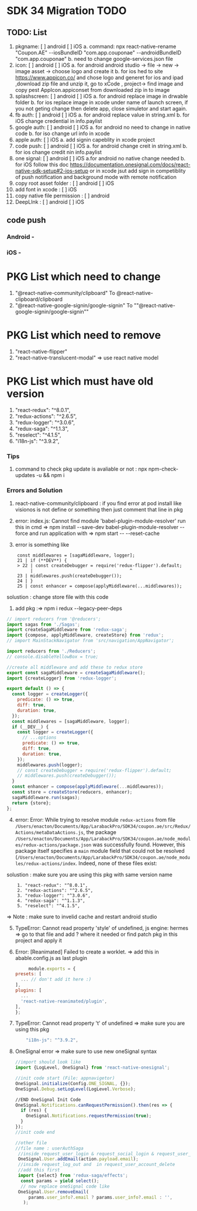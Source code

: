 # SDK 34 Migration TODO

## TODO: List

1. pkgname: [ ] android [ ] iOS
   a. command: npx react-native-rename "Coupon.AE" --iosBundleID "com.app.couponae" --androidBundleID "com.app.couponae"
   b. need to change google-services.json file
2. icon: [ ] android [ ] iOS
   a. for android android studio -> file -> new -> image asset -> choose logo and create it
   b. for ios hed to site https://www.appicon.co/ and chose logo and generet for ios and ipad ,download zip file and unzip it, go to xCode , project-> find image and copy pest AppIcon.appiconset from downloaded zip in to image
3. splashscreen: [ ] android [ ] iOS
   a. for android replace image in drwable folder
   b. for ios replace image in xcode under name of launch screen, if you not geting change then delete app, close simuletor and start again.
4. fb auth: [ ] android [ ] iOS
   a. for android replace value in string.xml
   b. for iOS change credential in info.paylist
5. google auth: [ ] android [ ] iOS
   a. for android no need to change in native code
   b. for iso change url info in xcode
6. apple auth: [ ] iOS
   a. add signin capeblity in xcode project
7. code push: [ ] android [ ] iOS
   a. for android change creit in string.xml
   b. for ios change credit nin info.paylist
8. one signal: [ ] android [ ] iOS
   a.for android no native change needed
   b. for iOS follow this doc https://documentation.onesignal.com/docs/react-native-sdk-setup#2-ios-setup or in xcode jsut add sign in competiblity of push notification and background mode with remote notification
9. copy root asset folder : [ ] android [ ] iOS
10. add font in xcode : [ ] iOS
11. copy native file permission : [ ] android
12. DeepLInk : [ ] android [ ] iOS

## code push

### Android -

### iOS -

# PKG List which need to change

1. "@react-native-community/clipboard" To @react-native-clipboard/clipboard
2. "@react-native-google-signin/google-signin" To ""@react-native-google-signin/google-signin""

# PKG List which need to remove

1.  "react-native-flipper"
2.  "react-native-translucent-modal" => use react native model

# PKG List which must have old version

1. "react-redux": "^8.0.1",
2. "redux-actions": "^2.6.5",
3. "redux-logger": "^3.0.6",
4. "redux-saga": "^1.1.3",
5. "reselect": "^4.1.5",
6. "i18n-js": "^3.9.2",

### Tips

1. command to check pkg update is avaliable or not : npx npm-check-updates -u && npm i

### Errors and Solution

1.  react-native-community/clipboard :
    if you find error at pod install like visionos is not define or something then just comment that line in pkg

2.  error: index.js: Cannot find module 'babel-plugin-module-resolver'
    run this in cmd => npm install --save-dev babel-plugin-module-resolver --force
    and run application with => npm start -- --reset-cache

3.  error is something like

```
    const middlewares = [sagaMiddleware, logger];
    21 | if (**DEV**) {
    > 22 | const createDebugger = require('redux-flipper').default;
         |                                     ^
    23 | middlewares.push(createDebugger());
    24 | }
    25 | const enhancer = compose(applyMiddleware(...middlewares));
```

solustion : change store file with this code

1. add pkg :=> npm i redux --legacy-peer-deps

```javascript
// import reducers from '@reducers';
import sagas from './Sagas';
import createSagaMiddleware from 'redux-saga';
import {compose, applyMiddleware, createStore} from 'redux';
// import MainStackNavigator from 'src/navigation/AppNavigator';

import reducers from './Reducers';
// console.disableYellowBox = true;

//create all middleware and add these to redux store
export const sagaMiddleware = createSagaMiddleware();
import {createLogger} from 'redux-logger';

export default () => {
  const logger = createLogger({
    predicate: () => true,
    diff: true,
    duration: true,
  });
  const middlewares = [sagaMiddleware, logger];
  if (__DEV__) {
    const logger = createLogger({
      // ...options
      predicate: () => true,
      diff: true,
      duration: true,
    });
    middlewares.push(logger);
    // const createDebugger = require('redux-flipper').default;
    // middlewares.push(createDebugger());
  }
  const enhancer = compose(applyMiddleware(...middlewares));
  const store = createStore(reducers, enhancer);
  sagaMiddleware.run(sagas);
  return {store};
};
```

4. error: Error: While trying to resolve module `redux-actions` from file `/Users/enacton/Documents/App/LarabackPro/SDK34/coupon.ae/src/Redux/Actions/metaDataActions.js`, the package `/Users/enacton/Documents/App/LarabackPro/SDK34/coupon.ae/node_modules/redux-actions/package.json` was successfully found. However, this package itself specifies a `main` module field that could not be resolved (`/Users/enacton/Documents/App/LarabackPro/SDK34/coupon.ae/node_modules/redux-actions/index`. Indeed, none of these files exist:

solustion : make sure you are using this pkg with same version name

```
    1. "react-redux": "^8.0.1",
    2. "redux-actions": "^2.6.5",
    3. "redux-logger": "^3.0.6",
    4. "redux-saga": "^1.1.3",
    5. "reselect": "^4.1.5",
```

=> Note : make sure to invelid cache and restart android studio

5. TypeError: Cannot read property 'style' of undefined, js engine: hermes
   => go to that file and add ? where it needed or find patch pkg in this project and apply it

6. Error: [Reanimated] Failed to create a worklet.
   => add this in abable.config.js as last plugin
   ```javascript
        module.exports = {
   presets: [
     ... // don't add it here :)
   ],
   plugins: [
     ...
     'react-native-reanimated/plugin',
   ],
   };
   ```
7. TypeError: Cannot read property 't' of undefined
   => make sure you are using this pkg

   ```javascript
       "i18n-js": "^3.9.2",
   ```

8. OneSignal error
   => make sure to use new oneSignal syntax

   ```javascript
   //import should look like
   import {LogLevel, OneSignal} from 'react-native-onesignal';

   //init code start (File: appnavigetor)
   OneSignal.initialize(Config.ONE_SIGNAL, {});
   OneSignal.Debug.setLogLevel(LogLevel.Verbose);

   //END OneSignal Init Code
   OneSignal.Notifications.canRequestPermission().then(res => {
     if (res) {
       OneSignal.Notifications.requestPermission(true);
     }
   });
   //init code end

   //other file
   //file name : userAuthSaga
    //inside request_user_login & request_social_login & request_user_registration
    OneSignal.User.addEmail(action.payload.email);
    //inside request_log_out and  in request_user_account_delete
    //add this first
    import {select} from 'redux-saga/effects';
     const params = yield select();
     // now replace oneSignal code like
    OneSignal.User.removeEmail(
        params.user_info?.email ? params.user_info?.email : '',
      );
   ```
